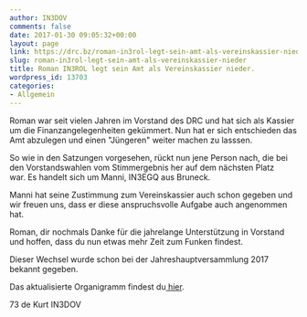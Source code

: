 ```yaml
---
author: IN3DOV
comments: false
date: 2017-01-30 09:05:32+00:00
layout: page
link: https://drc.bz/roman-in3rol-legt-sein-amt-als-vereinskassier-nieder/
slug: roman-in3rol-legt-sein-amt-als-vereinskassier-nieder
title: Roman IN3ROL legt sein Amt als Vereinskassier nieder.
wordpress_id: 13703
categories:
- Allgemein
---
```


Roman war seit vielen Jahren im Vorstand des DRC und hat sich als Kassier um die Finanzangelegenheiten gekümmert. Nun hat er sich entschieden das Amt abzulegen und einen "Jüngeren" weiter machen zu lasssen.

So wie in den Satzungen vorgesehen, rückt nun jene Person nach, die bei den Vorstandswahlen vom Stimmergebnis her auf dem nächsten Platz war. Es handelt sich um Manni, IN3EGQ aus Bruneck.

Manni hat seine Zustimmung zum Vereinskassier auch schon gegeben und wir freuen uns, dass er diese anspruchsvolle Aufgabe auch angenommen hat.

Roman, dir nochmals Danke für die jahrelange Unterstützung in Vorstand und hoffen, dass du nun etwas mehr Zeit zum Funken findest.

Dieser Wechsel wurde schon bei der Jahreshauptversammlung 2017 bekannt gegeben.

Das aktualisierte Organigramm findest du[ hier](https://drc.bz/drc-intern/vorstand/).

73 de Kurt IN3DOV
